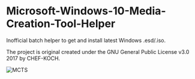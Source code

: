 # Microsoft-Windows-10-Media-Creation-Tool-Helper


Inofficial batch helper to get and install latest Windows .esd/.iso. 


The project is original created under the GNU General Public License v3.0 2017 by CHEF-KOCH.


![MCTS](https://raw.githubusercontent.com/CHEF-KOCH/Microsoft-Windows-10-Media-Creation-Tool-Helper/master/Screenshot.png)
